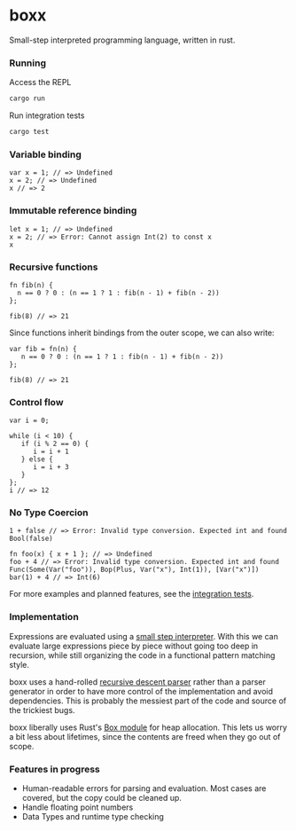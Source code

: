 # boxx

Small-step interpreted programming language, written in rust. 

### Running
Access the REPL
```sh
cargo run
```

Run integration tests
```sh
cargo test
```

### Variable binding
```
var x = 1; // => Undefined
x = 2; // => Undefined
x // => 2
```

### Immutable reference binding
```
let x = 1; // => Undefined
x = 2; // => Error: Cannot assign Int(2) to const x
x
```

### Recursive functions

```
fn fib(n) {
  n == 0 ? 0 : (n == 1 ? 1 : fib(n - 1) + fib(n - 2))
};

fib(8) // => 21
```

Since functions inherit bindings from the outer scope, we can also write:

```
var fib = fn(n) {
   n == 0 ? 0 : (n == 1 ? 1 : fib(n - 1) + fib(n - 2))
};

fib(8) // => 21
```

### Control flow
```
var i = 0;

while (i < 10) {
   if (i % 2 == 0) {
      i = i + 1
   } else {
      i = i + 3
   }
};
i // => 12

```

### No Type Coercion
```
1 + false // => Error: Invalid type conversion. Expected int and found Bool(false)

fn foo(x) { x + 1 }; // => Undefined
foo + 4 // => Error: Invalid type conversion. Expected int and found Func(Some(Var("foo")), Bop(Plus, Var("x"), Int(1)), [Var("x")])
bar(1) + 4 // => Int(6)

```

For more examples and planned features, see the [integration tests](https://github.com/mpgarate/boxx/blob/master/tests/integration.rs). 

### Implementation
Expressions are evaluated using a [small step interpreter](https://github.com/mpgarate/boxx/blob/master/src/expr.rs). With this we can evaluate large expressions piece by piece without going too deep in recursion, while still organizing the code in a functional pattern matching style. 

boxx uses a hand-rolled [recursive descent parser](https://github.com/mpgarate/boxx/blob/master/src/parser/parser.rs) rather than a parser generator in order to have more control of the implementation and avoid dependencies. This is probably the messiest part of the code and source of the trickiest bugs. 

boxx liberally uses Rust's [Box module](https://doc.rust-lang.org/std/boxed/) for heap allocation. This lets us worry a bit less about lifetimes, since the contents are freed when they go out of scope. 

### Features in progress
 - Human-readable errors for parsing and evaluation. Most cases are covered, but the copy could be cleaned up. 
 - Handle floating point numbers
 - Data Types and runtime type checking
